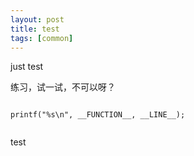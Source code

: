 ```yaml
---
layout: post
title: test
tags: [common]
---
```


just test
		
练习，试一试，不可以呀？

```

printf("%s\n", __FUNCTION__, __LINE__);


```

test